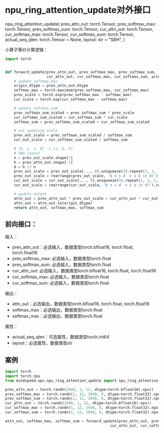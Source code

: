 # npu_ring_attention_update对外接口

npu_ring_attention_update(
        prev_attn_out: torch.Tensor,
        prev_softmax_max: torch.Tensor,
        prev_softmax_sum: torch.Tensor,
        cur_attn_out: torch.Tensor,
        cur_softmax_max: torch.Tensor,
        cur_softmax_sum: torch.Tensor,
        actual_seq_qlen: torch.Tensor = None,
        layout: str = "SBH",
)

小算子等价计算逻辑：
```python
import torch


def forward_update(prev_attn_out, prev_softmax_max, prev_softmax_sum,
                   cur_attn_out, cur_softmax_max, cur_softmax_sum, actual_seq_qlen=None, layout='SBH'):
    # update softmax_max
    origin_dtype = prev_attn_out.dtype
    softmax_max = torch.maximum(prev_softmax_max, cur_softmax_max)
    prev_scale = torch.exp(prev_softmax_max - softmax_max)
    cur_scale = torch.exp(cur_softmax_max - softmax_max)

    # update softmax_sum
    prev_softmax_sum_scaled = prev_softmax_sum * prev_scale
    cur_softmax_sum_scaled = cur_softmax_sum * cur_scale
    softmax_sum = prev_softmax_sum_scaled + cur_softmax_sum_scaled

    # out updating scale
    prev_out_scale = prev_softmax_sum_scaled / softmax_sum
    cur_out_scale = cur_softmax_sum_scaled / softmax_sum

    # [b, n, s, 8] -> [s, b, h]
    # SBH layout
    n = prev_out_scale.shape[1]
    h = prev_attn_out.shape[-1]
    d = h // n
    prev_out_scale = prev_out_scale[..., 0].unsqueeze(3).repeat(1, 1, 1, d)
    prev_out_scale = rearrange(prev_out_scale, 'b n s d -> s b (n d)').contiguous()
    cur_out_scale = cur_out_scale[..., 0].unsqueeze(3).repeat(1, 1, 1, d)
    cur_out_scale = rearrange(cur_out_scale, 'b n s d -> s b (n d)').contiguous()

    # update output
    attn_out = prev_attn_out * prev_out_scale + cur_attn_out * cur_out_scale
    attn_out = attn_out.to(origin_dtype)
    return attn_out, softmax_max, softmax_sum

```

## 前向接口：

输入：

- prev_attn_out：必选输入，数据类型torch.bfloat16, torch.float, torch.float16
- prev_softmax_max: 必选输入，数据类型torch.float
- prev_softmax_sum: 必选输入，数据类型torch.float
- cur_attn_out: 必选输入，数据类型torch.bfloat16, torch.float, torch.float16
- cur_softmax_max: 必选输入，数据类型torch.float
- cur_softmax_sum: 必选输入，数据类型torch.float


输出：

- attn_out：必选输出，数据类型torch.bfloat16, torch.float, torch.float16
- softmax_max：必选输出，数据类型torch.float
- softmax_max：必选输出，数据类型torch.float

属性：

- actual_seq_qlen：可选属性，数据类型torch.int64
- layout：必选属性，数据类型str



## 案例

```python
import torch
import torch_npu
from mindspeed.ops.npu_ring_attention_update import npu_ring_attention_update

prev_attn_out = torch.randn(2048, 1, 12, dtype=torch.bfloat16).npu()
prev_softmax_max = torch.randn(1, 12, 2048, 8, dtype=torch.float32).npu()
prev_softmax_sum = torch.randn(1, 12, 2048, 8, dtype=torch.float32).npu()
cur_attn_out = torch.randn(2048, 1, 12, dtype=torch.bfloat16).npu()
cur_softmax_max = torch.randn(1, 12, 2048, 8, dtype=torch.float32).npu()
cur_softmax_sum = torch.randn(1, 12, 2048, 8, dtype=torch.float32).npu()

attn_out, softmax_max, softmax_sum = forward_update(prev_attn_out, prev_softmax_max, prev_softmax_sum,
                                                cur_attn_out, cur_softmax_max, cur_softmax_sum)


```